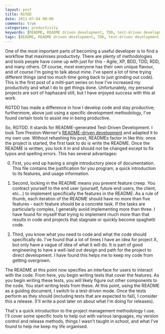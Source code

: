 ```yaml
---
layout: post
title: RGTDD
date: 2011-07-04 00:00
comments: true
categories: productivity
keywords: [README, README driven development, TDD, test-driven development, documentation, specification, specification lock]
tags: [README, README driven development, TDD, test-driven development, documentation, specification, specification lock]
---
```


One of the most important parts of becoming a useful developer is to find a
workflow that maximises productivty. There are plenty of methodologies and tools
people have come up with just for this - Agile, XP, BDD, TDD, RDD, and many 
others. Of course, most everyone has their own unique flavour, and of course
I'm going to talk about mine. I've spent a lot of time trying different things 
(and too much time going back to just grinding out code). This is the first post 
of a milti-part series on how I've increased my productivity and what I do to 
get things done. Unfortunately, my personal projects are sort of haphazard still,
but I have enjoyed success with this at work.

RGTDD has made a difference in how I develop code and stay productive; 
furthermore, above just using a specific development methodology, I've found 
certain tools to assist me in being productive.

So, RGTDD. It stands for README-generated Test-Driven Development. I took Tom
Preston-Werner's [README-driven development](http://tom.preston-werner.com/2010/08/23/readme-driven-development.html)
and adapted it to my own use. Without rehashing his post, READMEs factor in like
this: once the project is started, the first task to do is write the README. Once
the README is written, you lock it in and should not be changed except to fix
typos and spelling errors. This has several advantages:

0. First, you end up having a single introductory piece of documentation. This 
file contains the justification for you program, a quick introduction to its 
features, and usage information.

0. Second, locking in the README means you prevent feature creep. You contract
yourself to the end user (yourself, future end users, the client, etc...) to
implement specifically the features in the README. As a rule of thumb, each
iteration of the README should have no more than five features - each feature
should be a concrete task. If the tasks are particularly complex, I generally
avoid implementing more than three. I have found for myself that trying to 
implement much more than that results in code and projects that stagnate or 
quickly become spaghetti code.

0. Third, you know what you need to code and what the code should specifically 
do. I've found that a lot of times I have an idea for project X, but only have
a vague of idea of what it will do. It is part of good engineering to have a 
well-laid out design and path for the project to direct development. I have found
this helps me to keep my code from getting overgrown.

The README at this point now specifies an interface for users to interact with
the code. From here, you begin writing tests that cover the features. As you 
begin writing these tests, you will likely figure out other components to the
code. You start writing tests from these. At this point, using the README as a 
guiding document, I switch to a test-driven mode. Once the tests perform as 
they should (including tests that are expected to fail), I consider this a 
release. (I'll write a post later on about what I'm doing for releases).

That's a quick introduction to the project management methodology I use. I'll
cover some specific tools to help out with various languages, my version 
control and release methods, things I wasn't taught in school, and what I've 
found to help me keep my life organised.


